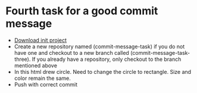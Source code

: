 # Fourth task for a good commit message


- [Download init project](https://github.com/Desmond4724/principle-guide/raw/master/git/commit-message/task/third/init-project.zip)
- Create a new repository named (commit-message-task) if you do not have one and checkout to a new branch called (commit-message-task-three). If you already have a repository, only checkout to the branch mentioned above
- In this html drew circle. Need to change the circle to rectangle. Size and color remain the same.
- Push with correct commit
